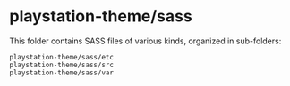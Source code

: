 # playstation-theme/sass

This folder contains SASS files of various kinds, organized in sub-folders:

    playstation-theme/sass/etc
    playstation-theme/sass/src
    playstation-theme/sass/var
